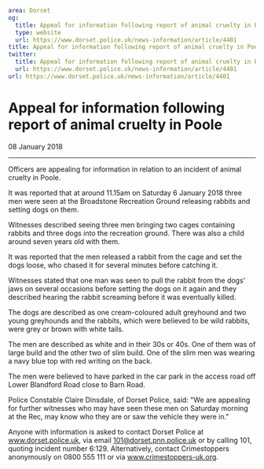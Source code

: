 ```yaml
area: Dorset
og:
  title: Appeal for information following report of animal cruelty in Poole
  type: website
  url: https://www.dorset.police.uk/news-information/article/4401
title: Appeal for information following report of animal cruelty in Poole |
twitter:
  title: Appeal for information following report of animal cruelty in Poole
  url: https://www.dorset.police.uk/news-information/article/4401
url: https://www.dorset.police.uk/news-information/article/4401
```

# Appeal for information following report of animal cruelty in Poole

08 January 2018

* * *

Officers are appealing for information in relation to an incident of animal cruelty in Poole.

It was reported that at around 11.15am on Saturday 6 January 2018 three men were seen at the Broadstone Recreation Ground releasing rabbits and setting dogs on them.

Witnesses described seeing three men bringing two cages containing rabbits and three dogs into the recreation ground. There was also a child around seven years old with them.

It was reported that the men released a rabbit from the cage and set the dogs loose, who chased it for several minutes before catching it.

Witnesses stated that one man was seen to pull the rabbit from the dogs' jaws on several occasions before setting the dogs on it again and they described hearing the rabbit screaming before it was eventually killed.

The dogs are described as one cream-coloured adult greyhound and two young greyhounds and the rabbits, which were believed to be wild rabbits, were grey or brown with white tails.

The men are described as white and in their 30s or 40s. One of them was of large build and the other two of slim build. One of the slim men was wearing a navy blue top with red writing on the back.

The men were believed to have parked in the car park in the access road off Lower Blandford Road close to Barn Road.

Police Constable Claire Dinsdale, of Dorset Police, said: "We are appealing for further witnesses who may have seen these men on Saturday morning at the Rec, may know who they are or saw the vehicle they were in."

Anyone with information is asked to contact Dorset Police at www.dorset.police.uk, via email 101@dorset.pnn.police.uk or by calling 101, quoting incident number 6:129. Alternatively, contact Crimestoppers anonymously on 0800 555 111 or via www.crimestoppers-uk.org.
